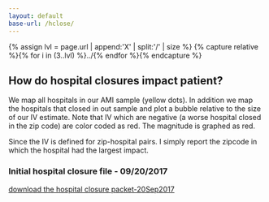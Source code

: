 ```yaml
---
layout: default
base-url: /hclose/
---
```


{% assign lvl = page.url | append:'X' | split:'/' | size %}
{% capture relative %}{% for i in (3..lvl) %}../{% endfor %}{% endcapture %}

<link href="{{ relative }}css/main.css" rel="stylesheet" />
<script src="{{ relative }}scripts/jquery.js"></script>


<style>
.states {
  fill: none;
  stroke: black;
  stroke-linejoin: round;
}

.background {
  fill: none;
  pointer-events: all;
}

.bubble {
  fill: red; 
  fill-opacity: .5;
  stroke: black;
  stroke-width: .1px;
}

 
.feature {
  fill: #ccc;
  cursor: pointer;
}

.feature.active {
  fill: orange;
}


.body {
  font-family: Arial, sans-serif;
}


.legend circle {
  fill: none;
  stroke: #ccc;
}

.legend text {
  fill: #777;
  font: 10px sans-serif;
  text-anchor: middle;
}
div.tooltip {   
  position: absolute;           
  text-align: center;           
  width: 250px;                  
  height: 50px;                 
  padding: 2px;             
    font-size: 10px;     
    background: #FFFFE0;
    border: 1px;      
    border-radius: 8px;           
    pointer-events: none;         
}        
</style>


<script src="//d3js.org/d3.v3.min.js"></script>
<script src="//d3js.org/queue.v1.min.js"></script>
<script src="//d3js.org/topojson.v1.min.js"></script>


##  How do hospital closures impact patient?
We map all hospitals in our AMI sample (yellow dots). In addition we map the hospitals that closed in out sample and plot a bubble relative to the size of our IV estimate. Note that IV which are negative (a worse hospital closed in the zip code) are color coded as red. The magnitude is graphed as red. 

Since the IV is defined for zip-hospital pairs. I simply report the zipcode in which the hospital had the largest impact. 
<div id="map"></div>



### Initial hospital closure file - 09/20/2017

[download the hospital closure packet-20Sep2017](hospital_closure20Sep2017.zip)



<script src="bubble_map.js"></script>




